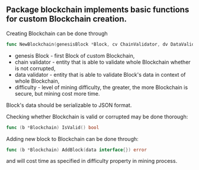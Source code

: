 ## Package blockchain implements basic functions for custom Blockchain creation.

Creating Blockchain can be done through

```go
func NewBlockchain(genesisBlock *Block, cv ChainValidator, dv DataValidator, mineDifficulty uint8) (*Blockchain, error)
```

* genesis Block - first Block of custom Blockchain,
* chain validator - entity that is able to validate whole Blockchain whether is not corrupted,
* data validator - entity that is able to validate Block's data in context of whole Blockchain,
* difficulty - level of mining difficulty, the greater, the more Blockchain is secure, but mining cost more time.

 Block's data should be serializable to JSON format.

Checking whether Blockchain is valid or corrupted may be done thorough:
```go
func (b *Blockchain) IsValid() bool
```

Adding new block to Blockchain can be done through:
```go
func (b *Blockchain) AddBlock(data interface{}) error
``` 

and will cost time as specified in difficulty property in mining process.